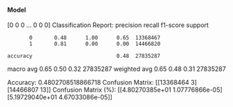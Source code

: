 #### Model
[0 0 0 ... 0 0 0]
Classification Report:
              precision    recall  f1-score   support

           0       0.48      1.00      0.65  13368467
           1       0.81      0.00      0.00  14466820

    accuracy                           0.48  27835287
   macro avg       0.65      0.50      0.32  27835287
weighted avg       0.65      0.48      0.31  27835287

Accuracy: 0.4802708518866718
Confusion Matrix:
[[13368464        3]
 [14466807       13]]
Confusion Matrix (%):
[[4.80270385e+01 1.07776866e-05]
 [5.19729040e+01 4.67033086e-05]]
